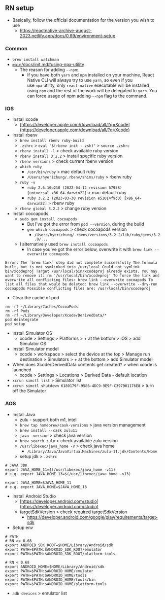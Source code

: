 ## RN setup

- Basically, follow the official documentation for the version you wish to use
  - https://reactnative-archive-august-2023.netlify.app/docs/0.69/environment-setup

### Common

- `brew install watchman`
- [`main`/docs/init.md#using-npx-utility](https://github.com/react-native-community/cli/blob/main/docs/init.md?rgh-link-date=2023-02-06T09%3A48%3A43Z#using-npx-utility)
  - The reason for adding `--npm`:
    - If you have both `yarn` and `npm` installed on your machine, React Native CLI will always try to use `yarn`, so even if you use `npx` utility, only `react-native` executable will be installed using `npm` and the rest of the work will be delegated to `yarn`. You can force usage of npm adding `--npm` flag to the command.

### IOS

- Install xcode
  - [https://developer.apple.com/download/all/?q=Xcode](https://developer.apple.com/download/all/?q=Xcode)
- Install rbenv
  - `brew install rbenv ruby-build`
  - `.zshrc` > `eval "$(rbenv init - zsh)"` > `source .zshrc`
  - `rbenv install -l` > check available ruby version
  - `rbenv install 3.2.2` > install specific ruby version
  - `rbenv versions` > check current rbenv version
  - `which ruby`
    - `/usr/bin/ruby` > mac default ruby
    - `/Users/hyerichung/.rbenv/shims/ruby` > rbenv ruby
  - `ruby -v`
    - `ruby 2.6.10p210 (2022-04-12 revision 67958) [universal.x86_64-darwin22]` > mac default ruby
    - `ruby 3.2.2 (2023-03-30 revision e51014f9c0) [x86_64-darwin22]` > rbenv ruby
  - `rbenv global 3.2.2` > change ruby version
- Install cocoapods
  - `sudo gem install cocoapods`
    - But I've got the error from `pod --version`, during the build
    - `gem which cocoapods` > check cocoapods version
      - `/Users/hyerichung/.rbenv/versions/3.2.2/lib/ruby/gems/3.2.0/...`
  - I alternatively used `brew install cocoapods`
    - In case you've got the error below, overwrite it with `brew link --overwrite cocoapods`

```
Error: The `brew link` step did not complete successfully The formula built, but is not symlinked into /usr/local Could not symlink bin/xcodeproj Target /usr/local/bin/xcodeproj already exists. You may want to remove it: rm '/usr/local/bin/xcodeproj' To force the link and overwrite all conflicting files: brew link --overwrite cocoapods To list all files that would be deleted: brew link --overwrite --dry-run cocoapods Possible conflicting files are: /usr/local/bin/xcodeproj
```

- Clear the cache of pod

```
rm -rf ~/Library/Caches/CocoaPods
rm -rf Pods
rm -rf ~/Library/Developer/Xcode/DerivedData/*
pod deintegrate
pod setup
```

- Install Simulator OS
  - xcode > Settings > Platforms > + at the bottom > iOS > add Simulator OS
- Install Simulator model
  - xcode > workspace > select the device at the top > Manage run destination > Simulators > + at the bottom > add Simulator model
- When does Xcode/DerivedData contents get created? > when xcode is launched
  - xcode > Settings > Locations > Derived Data - default location
- `xcrun simctl list` > Simulator list
- `xcrun simctl shutdown 6180179F-9586-4DC9-9E9F-C397901176E8` > turn off the Simulator

### AOS

- Install Java
  - zulu - support both m1, intel
  - `brew tap homebrew/cask-versions` > java version management
  - `brew install --cask zulu11`
  - `java -version` > check java version
  - `brew search zulu` > check available zulu version
  - `/usr/libexec/java_home -V` > check java home
    - `/Library/Java/JavaVirtualMachines/zulu-11.jdk/Contents/Home`
  - setup jdk > `.zshrc`

```
# JAVA JDK
export JAVA_HOME_11=$(/usr/libexec/java_home -v11)
# e.g. export JAVA_HOME_13=$(/usr/libexec/java_home -v13) 

export JAVA_HOME=$JAVA_HOME_11
# e.g. export JAVA_HOME=$JAVA_HOME_13
```

- Install Android Studio
  - [https://developer.android.com/studio](https://developer.android.com/studio)
  - targetSdkVersion > check required targetSdkVersion
    - https://developer.android.com/google/play/requirements/target-sdk
- Setup env

```
# PATH
# RN >= 0.68
export ANDROID_SDK_ROOT=$HOME/Library/Android/sdk
export PATH=$PATH:$ANDROID_SDK_ROOT/emulator
export PATH=$PATH:$ANDROID_SDK_ROOT/platform-tools

# RN < 0.68
export ANDROID_HOME=$HOME/Library/Android/sdk
export PATH=$PATH:$ANDROID_HOME/emulator
export PATH=$PATH:$ANDROID_HOME/tools
export PATH=$PATH:$ANDROID_HOME/tools/bin
export PATH=$PATH:$ANDROID_HOME/platform-tools
```

- `adb devices` > emulator list
